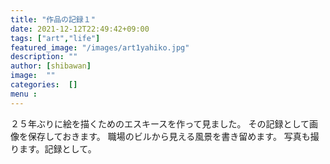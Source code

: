 ```yaml
---
title: "作品の記録１"
date: 2021-12-12T22:49:42+09:00
tags: ["art","life"]
featured_image: "/images/art1yahiko.jpg"
description: ""
author: [shibawan]
image:  ""
categories:  []
menu :
---
```

２５年ぶりに絵を描くためのエスキースを作って見ました。
その記録として画像を保存しておきます。
職場のビルから見える風景を書き留めます。
写真も撮ります。記録として。
